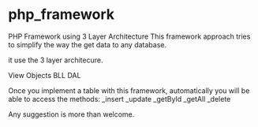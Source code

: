 # php_framework
PHP Framework using 3 Layer Architecture
This framework approach tries to simplify the way the get data to any database.

it use the 3 layer architecure.

View
Objects
BLL
DAL

Once you implement a table with this framework, automatically you will be able to access the methods:
_insert
_update
_getById
_getAll
_delete

Any suggestion is more than welcome.

